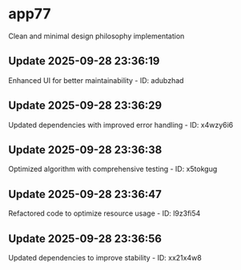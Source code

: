 # app77
Clean and minimal design philosophy implementation

## Update 2025-09-28 23:36:19
Enhanced UI for better maintainability - ID: adubzhad


## Update 2025-09-28 23:36:29
Updated dependencies with improved error handling - ID: x4wzy6i6


## Update 2025-09-28 23:36:38
Optimized algorithm with comprehensive testing - ID: x5tokgug


## Update 2025-09-28 23:36:47
Refactored code to optimize resource usage - ID: l9z3fi54


## Update 2025-09-28 23:36:56
Updated dependencies to improve stability - ID: xx21x4w8

